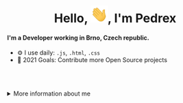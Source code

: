 <h1 align="center">Hello, <img src="https://raw.githubusercontent.com/PedrexDev/PedrexDev/main/Hi.gif" width="40px" />, I'm Pedrex</h1>

#### I'm a Developer working in Brno, Czech republic.
- ⚙️ I use daily: `.js`, `.html`, `.css`
- 🥅 2021 Goals: Contribute more Open Source projects



<br><br>
<details>
  <summary>More information about me</summary>

<!--START_SECTION:activity-->
I am Pedrex :O
<!--END_SECTION:activity-->

</details>
